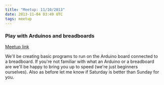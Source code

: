 ```yaml
---
title: "Meetup: 11/10/2013"
date: 2013-11-04 03:49 UTC
tags: meetup
---
```

### Play with Arduinos and breadboards

[Meetup link](http://www.meetup.com/Berkshire-County-Technology-Group/events/149030792/)

We'll be creating basic programs to run on the Arduino board connected to a
breadboard. If you're not familiar with what an Arduino or a breadboard are
we'll be happy to bring you up to speed (we're just beginners ourselves). Also
as before let me know if Saturday is better than Sunday for you. 
